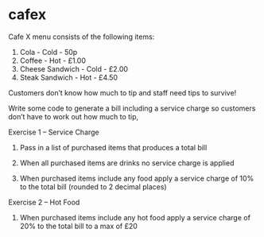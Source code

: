 # cafex

Cafe X menu consists of the following items:

1. Cola - Cold - 50p
2. Coffee - Hot - £1.00
3. Cheese Sandwich - Cold - £2.00
4. Steak Sandwich - Hot - £4.50

Customers don’t know how much to tip and staff need tips to survive!

Write some code to generate a bill including a service charge so customers don’t have to work out how much to tip, 

Exercise 1 – Service Charge

1.   Pass in a list of purchased items that produces a total bill

2.   When all purchased items are drinks no service charge is applied

3.   When purchased items include any food apply a service charge of 10% to the total bill (rounded to 2 decimal places)

Exercise 2 – Hot Food

1.   When purchased items include any hot food apply a service charge of 20% to the total bill to a max of £20

